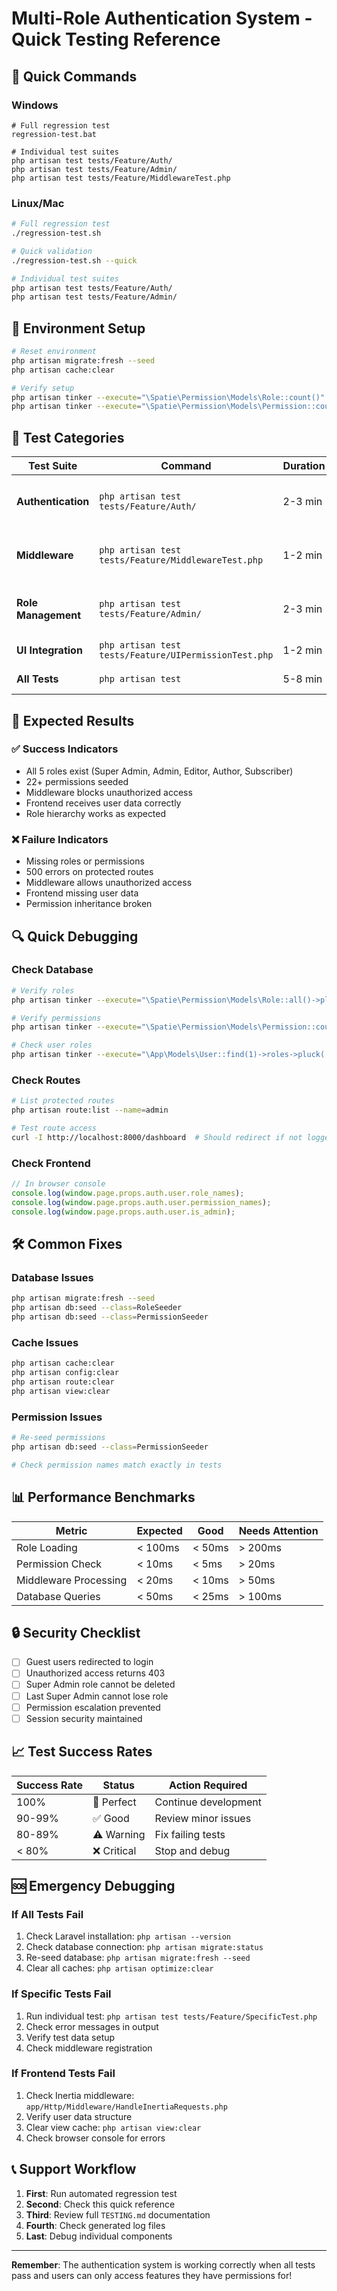 # Multi-Role Authentication System - Quick Testing Reference

## 🚀 Quick Commands

### Windows
```batch
# Full regression test
regression-test.bat

# Individual test suites
php artisan test tests/Feature/Auth/
php artisan test tests/Feature/Admin/
php artisan test tests/Feature/MiddlewareTest.php
```

### Linux/Mac
```bash
# Full regression test
./regression-test.sh

# Quick validation
./regression-test.sh --quick

# Individual test suites
php artisan test tests/Feature/Auth/
php artisan test tests/Feature/Admin/
```

## 🔧 Environment Setup
```bash
# Reset environment
php artisan migrate:fresh --seed
php artisan cache:clear

# Verify setup
php artisan tinker --execute="\Spatie\Permission\Models\Role::count()"  # Should be 5
php artisan tinker --execute="\Spatie\Permission\Models\Permission::count()"  # Should be 22+
```

## 🧪 Test Categories

| Test Suite | Command | Duration | Purpose |
|------------|---------|----------|---------|
| **Authentication** | `php artisan test tests/Feature/Auth/` | 2-3 min | Login, registration, password reset |
| **Middleware** | `php artisan test tests/Feature/MiddlewareTest.php` | 1-2 min | Route protection, access control |
| **Role Management** | `php artisan test tests/Feature/Admin/` | 2-3 min | CRUD operations, user assignments |
| **UI Integration** | `php artisan test tests/Feature/UIPermissionTest.php` | 1-2 min | Frontend data sharing |
| **All Tests** | `php artisan test` | 5-8 min | Complete test suite |

## 🎯 Expected Results

### ✅ Success Indicators
- All 5 roles exist (Super Admin, Admin, Editor, Author, Subscriber)
- 22+ permissions seeded
- Middleware blocks unauthorized access
- Frontend receives user data correctly
- Role hierarchy works as expected

### ❌ Failure Indicators
- Missing roles or permissions
- 500 errors on protected routes
- Middleware allows unauthorized access
- Frontend missing user data
- Permission inheritance broken

## 🔍 Quick Debugging

### Check Database
```bash
# Verify roles
php artisan tinker --execute="\Spatie\Permission\Models\Role::all()->pluck('name')"

# Verify permissions
php artisan tinker --execute="\Spatie\Permission\Models\Permission::count()"

# Check user roles
php artisan tinker --execute="\App\Models\User::find(1)->roles->pluck('name')"
```

### Check Routes
```bash
# List protected routes
php artisan route:list --name=admin

# Test route access
curl -I http://localhost:8000/dashboard  # Should redirect if not logged in
```

### Check Frontend
```javascript
// In browser console
console.log(window.page.props.auth.user.role_names);
console.log(window.page.props.auth.user.permission_names);
console.log(window.page.props.auth.user.is_admin);
```

## 🛠️ Common Fixes

### Database Issues
```bash
php artisan migrate:fresh --seed
php artisan db:seed --class=RoleSeeder
php artisan db:seed --class=PermissionSeeder
```

### Cache Issues
```bash
php artisan cache:clear
php artisan config:clear
php artisan route:clear
php artisan view:clear
```

### Permission Issues
```bash
# Re-seed permissions
php artisan db:seed --class=PermissionSeeder

# Check permission names match exactly in tests
```

## 📊 Performance Benchmarks

| Metric | Expected | Good | Needs Attention |
|--------|----------|------|-----------------|
| Role Loading | < 100ms | < 50ms | > 200ms |
| Permission Check | < 10ms | < 5ms | > 20ms |
| Middleware Processing | < 20ms | < 10ms | > 50ms |
| Database Queries | < 50ms | < 25ms | > 100ms |

## 🔒 Security Checklist

- [ ] Guest users redirected to login
- [ ] Unauthorized access returns 403
- [ ] Super Admin role cannot be deleted
- [ ] Last Super Admin cannot lose role
- [ ] Permission escalation prevented
- [ ] Session security maintained

## 📈 Test Success Rates

| Success Rate | Status | Action Required |
|--------------|--------|-----------------|
| 100% | 🎉 Perfect | Continue development |
| 90-99% | ✅ Good | Review minor issues |
| 80-89% | ⚠️ Warning | Fix failing tests |
| < 80% | ❌ Critical | Stop and debug |

## 🆘 Emergency Debugging

### If All Tests Fail
1. Check Laravel installation: `php artisan --version`
2. Check database connection: `php artisan migrate:status`
3. Re-seed database: `php artisan migrate:fresh --seed`
4. Clear all caches: `php artisan optimize:clear`

### If Specific Tests Fail
1. Run individual test: `php artisan test tests/Feature/SpecificTest.php`
2. Check error messages in output
3. Verify test data setup
4. Check middleware registration

### If Frontend Tests Fail
1. Check Inertia middleware: `app/Http/Middleware/HandleInertiaRequests.php`
2. Verify user data structure
3. Clear view cache: `php artisan view:clear`
4. Check browser console for errors

## 📞 Support Workflow

1. **First**: Run automated regression test
2. **Second**: Check this quick reference
3. **Third**: Review full `TESTING.md` documentation
4. **Fourth**: Check generated log files
5. **Last**: Debug individual components

---

**Remember**: The authentication system is working correctly when all tests pass and users can only access features they have permissions for!
